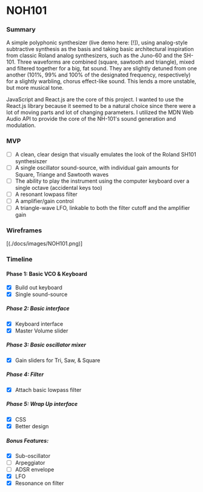 # NOH101

### Summary

A simple polyphonic synthesizer (live demo here: [!]), using analog-style subtractive synthesis as the
basis and taking basic architectural inspiration from classic Roland analog
synthesizers, such as the Juno-60 and the SH-101. Three waveforms are combined
(square, sawtooth and triangle), mixed and filtered together for a big, fat sound.
They are slightly detuned from one another (101%, 99% and 100% of the designated frequency, respectively)
for a slightly warbling, chorus effect-like sound. This lends a more unstable, but
more musical tone.

JavaScript and React.js are the core of this project. I wanted to use the React.js library
because it seemed to be a natural choice since there were a lot of moving parts and lot of
changing parameters. I utilized the MDN Web Audio API to provide the core of the NH-101's sound generation and
modulation.

### MVP

- [ ] A clean, clear design that visually emulates the look of the Roland SH101 synthesiszer
- [ ] A single oscillator sound-source, with individual gain amounts for Square, Triange and Sawtooth waves
- [ ] The ability to play the instrument using the computer keyboard over a single octave (accidental keys too)
- [ ] A resonant lowpass filter
- [ ] A amplifier/gain control
- [ ] A triangle-wave LFO, linkable to both the filter cutoff and the amplifier gain

### Wireframes

[(./docs/images/NOH101.png)]

### Timeline

#### Phase 1: Basic VCO & Keyboard

- [x] Build out keyboard
- [x] Single sound-source

##### Phase 2: Basic interface

- [x] Keyboard interface
- [x] Master Volume slider

##### Phase 3: Basic oscillator mixer

- [x] Gain sliders for Tri, Saw, & Square

##### Phase 4: Filter

- [x] Attach basic lowpass filter

##### Phase 5: Wrap Up interface

- [x] CSS
- [x] Better design

##### Bonus Features:

- [x] Sub-oscillator
- [ ] Arpeggiator
- [ ] ADSR envelope
- [x] LFO
- [x] Resonance on filter
